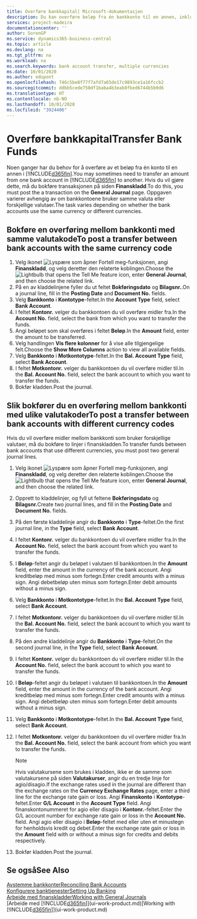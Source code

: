 ```yaml
---
title: Overføre bankkapital| Microsoft-dokumentasjon
description: Du kan overføre beløp fra én bankkonto til en annen, inkludert ulike valutaer, ved å bokføre transaksjonen i finanskladden.
services: project-madeira
documentationcenter: ''
author: SorenGP
ms.service: dynamics365-business-central
ms.topic: article
ms.devlang: na
ms.tgt_pltfrm: na
ms.workload: na
ms.search.keywords: bank account transfer, multiple currencies
ms.date: 10/01/2020
ms.author: edupont
ms.openlocfilehash: 746c5be8f77f7afd7a65de17c9893ce1a16fccb2
ms.sourcegitcommit: ddbb5cede750df1baba4b3eab8fbed6744b5b9d6
ms.translationtype: HT
ms.contentlocale: nb-NO
ms.lasthandoff: 10/01/2020
ms.locfileid: "3924406"
---
```

# <a name="transfer-bank-funds"></a><span data-ttu-id="7f61d-103">Overføre bankkapital</span><span class="sxs-lookup"><span data-stu-id="7f61d-103">Transfer Bank Funds</span></span>
<span data-ttu-id="7f61d-104">Noen ganger har du behov for å overføre av et beløp fra én konto til en annen i [!INCLUDE[d365fin](includes/d365fin_md.md)].</span><span class="sxs-lookup"><span data-stu-id="7f61d-104">You may sometimes need to transfer an amount from one bank account in [!INCLUDE[d365fin](includes/d365fin_md.md)] to another.</span></span> <span data-ttu-id="7f61d-105">Hvis du vil gjøre dette, må du bokføre transaksjonen på siden **Finanskladd**.</span><span class="sxs-lookup"><span data-stu-id="7f61d-105">To do this, you must post the a transaction on the **General Journal** page.</span></span> <span data-ttu-id="7f61d-106">Oppgaven varierer avhengig av om bankkontoene bruker samme valuta eller forskjellige valutaer.</span><span class="sxs-lookup"><span data-stu-id="7f61d-106">The task varies depending on whether the bank accounts use the same currency or different currencies.</span></span>

## <a name="to-post-a-transfer-between-bank-accounts-with-the-same-currency-code"></a><span data-ttu-id="7f61d-107">Bokføre en overføring mellom bankkonti med samme valutakode</span><span class="sxs-lookup"><span data-stu-id="7f61d-107">To post a transfer between bank accounts with the same currency code</span></span>
1. <span data-ttu-id="7f61d-108">Velg ikonet ![Lyspære som åpner Fortell meg-funksjonen](media/ui-search/search_small.png "Fortell hva du vil gjøre"), angi **Finanskladd**, og velg deretter den relaterte koblingen.</span><span class="sxs-lookup"><span data-stu-id="7f61d-108">Choose the ![Lightbulb that opens the Tell Me feature](media/ui-search/search_small.png "Tell me what you want to do") icon, enter **General Journal**, and then choose the related link.</span></span>
2. <span data-ttu-id="7f61d-109">På en av kladdelinjene fyller du ut feltet **Bokføringsdato** og **Bilagsnr.**.</span><span class="sxs-lookup"><span data-stu-id="7f61d-109">On a journal line, fill in the **Posting Date** and **Document No.** fields.</span></span>
3. <span data-ttu-id="7f61d-110">Velg **Bankkonto** i **Kontotype**-feltet.</span><span class="sxs-lookup"><span data-stu-id="7f61d-110">In the **Account Type** field, select **Bank Account**.</span></span>
4. <span data-ttu-id="7f61d-111">I feltet **Kontonr.** velger du bankkontoen du vil overføre midler fra.</span><span class="sxs-lookup"><span data-stu-id="7f61d-111">In the **Account No.** field, select the bank from which you want to transfer the funds.</span></span>
5. <span data-ttu-id="7f61d-112">Angi beløpet som skal overføres i feltet **Beløp**.</span><span class="sxs-lookup"><span data-stu-id="7f61d-112">In the **Amount** field, enter the amount to be transferred.</span></span>
6. <span data-ttu-id="7f61d-113">Velg handlingen **Vis flere kolonner** for å vise alle tilgjengelige felt.</span><span class="sxs-lookup"><span data-stu-id="7f61d-113">Choose the **Show More Columns** action to view all available fields.</span></span>
7. <span data-ttu-id="7f61d-114">Velg **Bankkonto** i **Motkontotype**-feltet.</span><span class="sxs-lookup"><span data-stu-id="7f61d-114">In the **Bal. Account Type** field, select **Bank Account**.</span></span>
8. <span data-ttu-id="7f61d-115">I feltet **Motkontonr.** velger du bankkontoen du vil overføre midler til.</span><span class="sxs-lookup"><span data-stu-id="7f61d-115">In the **Bal. Account No.** field, select the bank account to which you want to transfer the funds.</span></span>
9. <span data-ttu-id="7f61d-116">Bokfør kladden.</span><span class="sxs-lookup"><span data-stu-id="7f61d-116">Post the journal.</span></span>

## <a name="to-post-a-transfer-between-bank-accounts-with-different-currency-codes"></a><span data-ttu-id="7f61d-117">Slik bokfører du en overføring mellom bankkonti med ulike valutakoder</span><span class="sxs-lookup"><span data-stu-id="7f61d-117">To post a transfer between bank accounts with different currency codes</span></span>
<span data-ttu-id="7f61d-118">Hvis du vil overføre midler mellom bankkonti som bruker forskjellige valutaer, må du bokføre to linjer i finanskladden.</span><span class="sxs-lookup"><span data-stu-id="7f61d-118">To transfer funds between bank accounts that use different currencies, you must post two general journal lines.</span></span>

1. <span data-ttu-id="7f61d-119">Velg ikonet ![Lyspære som åpner Fortell meg-funksjonen](media/ui-search/search_small.png "Fortell hva du vil gjøre"), angi **Finanskladd**, og velg deretter den relaterte koblingen.</span><span class="sxs-lookup"><span data-stu-id="7f61d-119">Choose the ![Lightbulb that opens the Tell Me feature](media/ui-search/search_small.png "Tell me what you want to do") icon, enter **General Journal**, and then choose the related link.</span></span>
2. <span data-ttu-id="7f61d-120">Opprett to kladdelinjer, og fyll ut feltene **Bokføringsdato** og **Bilagsnr.**</span><span class="sxs-lookup"><span data-stu-id="7f61d-120">Create two journal lines, and fill in the **Posting Date** and **Document No.** fields.</span></span>
3. <span data-ttu-id="7f61d-121">På den første kladdelinje angir du **Bankkonto** i **Type**-feltet.</span><span class="sxs-lookup"><span data-stu-id="7f61d-121">On the first journal line, in the **Type** field, select **Bank Account**.</span></span>
4. <span data-ttu-id="7f61d-122">I feltet **Kontonr.** velger du bankkontoen du vil overføre midler fra.</span><span class="sxs-lookup"><span data-stu-id="7f61d-122">In the **Account No.** field, select the bank account from which you want to transfer the funds.</span></span>
5. <span data-ttu-id="7f61d-123">I **Beløp**-feltet angir du beløpet i valutaen til bankkontoen.</span><span class="sxs-lookup"><span data-stu-id="7f61d-123">In the **Amount** field, enter the amount in the currency of the bank account.</span></span> <span data-ttu-id="7f61d-124">Angi kreditbeløp med minus som fortegn.</span><span class="sxs-lookup"><span data-stu-id="7f61d-124">Enter credit amounts with a minus sign.</span></span> <span data-ttu-id="7f61d-125">Angi debetbeløp uten minus som fortegn.</span><span class="sxs-lookup"><span data-stu-id="7f61d-125">Enter debit amounts without a minus sign.</span></span>
6. <span data-ttu-id="7f61d-126">Velg **Bankkonto** i **Motkontotype**-feltet.</span><span class="sxs-lookup"><span data-stu-id="7f61d-126">In the **Bal. Account Type** field, select **Bank Account**.</span></span>
7. <span data-ttu-id="7f61d-127">I feltet **Motkontonr.** velger du bankkontoen du vil overføre midler til.</span><span class="sxs-lookup"><span data-stu-id="7f61d-127">In the **Bal. Account No.** field, select the bank account to which you want to transfer the funds.</span></span>
8. <span data-ttu-id="7f61d-128">På den andre kladdelinje angir du **Bankkonto** i **Type**-feltet.</span><span class="sxs-lookup"><span data-stu-id="7f61d-128">On the second journal line, in the **Type** field, select **Bank Account**.</span></span>
9. <span data-ttu-id="7f61d-129">I feltet **Kontonr.** velger du bankkontoen du vil overføre midler til.</span><span class="sxs-lookup"><span data-stu-id="7f61d-129">In the **Account No.** field, select the bank account to which you want to transfer the funds.</span></span>
10. <span data-ttu-id="7f61d-130">I **Beløp**-feltet angir du beløpet i valutaen til bankkontoen.</span><span class="sxs-lookup"><span data-stu-id="7f61d-130">In the **Amount** field, enter the amount in the currency of the bank account.</span></span> <span data-ttu-id="7f61d-131">Angi kreditbeløp med minus som fortegn.</span><span class="sxs-lookup"><span data-stu-id="7f61d-131">Enter credit amounts with a minus sign.</span></span> <span data-ttu-id="7f61d-132">Angi debetbeløp uten minus som fortegn.</span><span class="sxs-lookup"><span data-stu-id="7f61d-132">Enter debit amounts without a minus sign.</span></span>
11. <span data-ttu-id="7f61d-133">Velg **Bankkonto** i **Motkontotype**-feltet.</span><span class="sxs-lookup"><span data-stu-id="7f61d-133">In the **Bal. Account Type** field, select **Bank Account**.</span></span>  
12. <span data-ttu-id="7f61d-134">I feltet **Motkontonr.** velger du bankkontoen du vil overføre midler fra.</span><span class="sxs-lookup"><span data-stu-id="7f61d-134">In the **Bal. Account No.** field, select the bank account from which you want to transfer the funds.</span></span>

    > [!NOTE]  
    > <span data-ttu-id="7f61d-135">Hvis valutakursene som brukes i kladden, ikke er de samme som valutakursene på siden **Valutakurser**, angir du en tredje linje for agio/disagio.</span><span class="sxs-lookup"><span data-stu-id="7f61d-135">If the exchange rates used in the journal are different than the exchange rates on the **Currency Exchange Rates** page, enter a third line for the exchange rate gain or loss.</span></span> <span data-ttu-id="7f61d-136">Angi **Finanskonto** i **Kontotype**-feltet.</span><span class="sxs-lookup"><span data-stu-id="7f61d-136">Enter **G/L Account** in the **Account Type** field.</span></span> <span data-ttu-id="7f61d-137">Angi finanskontonummeret for agio eller disagio i **Kontonr.**-feltet.</span><span class="sxs-lookup"><span data-stu-id="7f61d-137">Enter the G/L account number for exchange rate gain or loss in the **Account No.** field.</span></span> <span data-ttu-id="7f61d-138">Angi agio eller disagio i **Beløp**-feltet med eller uten et minustegn for henholdsvis kredit og debet.</span><span class="sxs-lookup"><span data-stu-id="7f61d-138">Enter the exchange rate gain or loss in the **Amount** field with or without a minus sign for credits and debits respectively.</span></span>
13. <span data-ttu-id="7f61d-139">Bokfør kladden.</span><span class="sxs-lookup"><span data-stu-id="7f61d-139">Post the journal.</span></span>

## <a name="see-also"></a><span data-ttu-id="7f61d-140">Se også</span><span class="sxs-lookup"><span data-stu-id="7f61d-140">See Also</span></span>
[<span data-ttu-id="7f61d-141">Avstemme bankkonter</span><span class="sxs-lookup"><span data-stu-id="7f61d-141">Reconciling Bank Accounts</span></span>](bank-manage-bank-accounts.md)  
[<span data-ttu-id="7f61d-142">Konfigurere banktjenester</span><span class="sxs-lookup"><span data-stu-id="7f61d-142">Setting Up Banking</span></span>](bank-setup-banking.md)  
[<span data-ttu-id="7f61d-143">Arbeide med finanskladder</span><span class="sxs-lookup"><span data-stu-id="7f61d-143">Working with General Journals</span></span>](ui-work-general-journals.md)  
<span data-ttu-id="7f61d-144">[Arbeide med [!INCLUDE[d365fin](includes/d365fin_md.md)]](ui-work-product.md)</span><span class="sxs-lookup"><span data-stu-id="7f61d-144">[Working with [!INCLUDE[d365fin](includes/d365fin_md.md)]](ui-work-product.md)</span></span>
